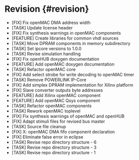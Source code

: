 Revision {#revision}
========

- [FIX] Fix openMAC DMA address width
- [TASK] Update license header
- [FIX] Fix synthesis warnings in openMAC components
- [FEATURE] Create libraries for common vhdl sources
- [TASK] Move DPRAM components in memory subdirectory
- [TASK] Set ipcore versions to 1.0.0
- [TASK] Revise simulation handling
- [FIX] Fix openHUB doxygen documentation
- [FEATURE] Add openMAC doxygen documentation
- [TASK] Refactor openMAC core
- [FIX] Add select strobe for write decoding to openMAC timer
- [TASK] Remove POWERLINK IP-Core
- [FIX] Add simplex DPRAM implementation for Xilinx platform
- [FIX] Slave converter outputs byte addresses
- [FEATURE] Add Xilinx openMAC component
- [FEATURE] Add openMAC Qsys component
- [TASK] Refactor openMAC components
- [TASK] Rework openMAC toplevel
- [FIX] Fix synthesis warnings of openMAC and openHUB
- [FIX] Adapt stimuli files for revised bus master
- [TASK] Source file cleanup
- [FIX] X: openMAC DMA fifo component declaration
- [FIX] Eliminate false error in eclipse
- [TASK] Revise repo directory structure - 6
- [TASK] Revise repo directory structure - 3
- [TASK] Revise repo directory structure - 1
